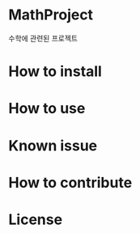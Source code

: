 # MathProject

수학에 관련된 프로젝트

# How to install

# How to use

# Known issue

# How to contribute

# License
